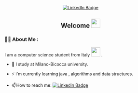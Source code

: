 <div id="badges" align="right">
<img src="https://komarev.com/ghpvc/?username=tommi0x&style=flat-square&color=blue" alt=""/>
</div>

<div id="badges" align="center">
    <a href="https://www.linkedin.com/in/tommasotoloni/">
  <img src="https://img.shields.io/badge/LinkedIn-blue?style=for-the-badge&logo=linkedin&logoColor=white" alt="LinkedIn Badge"/>
    </a>
</div>

<h2 align="center">
  Welcome
  <img src="https://media.giphy.com/media/hvRJCLFzcasrR4ia7z/giphy.gif" width="30px" />
</h2>

### 👨‍💻 About Me :

I am a computer science student from Italy <img src="https://cdn.discordapp.com/attachments/1153276645944340480/1269669020408352788/icons8-italia-96_1.png?ex=66b0e6eb&is=66af956b&hm=356228956255d5ab5e950344bdcac17f0055f00b202671ff3f0502e41ed26baf&" width="30"> .

- :telescope: I study at Milano-Bicocca university.

- :zap: i'm currently learning java , algorithms and data structures.

- :mailbox:How to reach me: [![Linkedin Badge](https://img.shields.io/badge/LinkedIn-blue?style=flat&logo=Linkedin&logoColor=white)](https://www.linkedin.com/in/tommasotoloni/)
